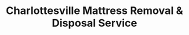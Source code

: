 ---
layout: location.njk
title: Charlottesville Mattress Removal & Disposal Service
description: Professional mattress removal in Charlottesville, VA. Next-day pickup  Licensed, insured, and eco-friendly serving UVA students, faculty, and residents.
permalink: /mattress-removal/virginia/charlottesville/
city: Charlottesville
state: Virginia
stateSlug: virginia
coordinates:
  lat: 38.0293
  lng: -78.4767
pricing:
  startingPrice: 125
  single: 125
  queen: 125
  king: 135
  boxSpring: 30
neighborhoods:
  - name: "Downtown Charlottesville"
    zipCodes: ["22902"]
  - name: "University Area"
    zipCodes: ["22903", "22904"]
  - name: "Belmont-Carlton"
    zipCodes: ["22902"]
  - name: "Fifeville"
    zipCodes: ["22902"]
  - name: "Rose Hill"
    zipCodes: ["22903"]
  - name: "Barracks Road"
    zipCodes: ["22901"]
  - name: "Preston Avenue"
    zipCodes: ["22903"]
  - name: "Greenbrier"
    zipCodes: ["22901"]
  - name: "Fry's Spring"
    zipCodes: ["22903"]
  - name: "Ridge Street"
    zipCodes: ["22902"]
  - name: "Venable"
    zipCodes: ["22902"]
  - name: "Locust Grove"
    zipCodes: ["22905"]
  - name: "Rio Road"
    zipCodes: ["22901"]
  - name: "Rugby Road"
    zipCodes: ["22903"]
  - name: "JPA (Jefferson Park Avenue)"
    zipCodes: ["22903"]
zipCodes: 
  - "22901"
  - "22902"
  - "22903"
  - "22904"
  - "22905"
recyclingPartners:
  - "Rivanna Solid Waste Authority"
  - "Charlottesville Public Works"
  - "Albemarle County Landfill"
  - "Virginia Department of Environmental Quality"
localRegulations: "Charlottesville residents must coordinate with city sanitation services handling the university community's unique needs through designated collection schedules requiring advance coordination for bulk items, with municipal waste management creating scheduling challenges for University of Virginia students managing semester transitions, faculty relocations, and families throughout Thomas Jefferson's historic city. The Rivanna Solid Waste Authority operations under Virginia DEQ solid waste management regulations require advance coordination for bulky items like mattresses, with residents responsible for transportation to facility locations and compliance with state permit requirements that complicate disposal for UVA students during move-in/move-out periods, faculty managing academic schedules, and professionals throughout the metropolitan area's 160,000+ combined population. Municipal sanitation division processes academic year waste cycles with specific collection protocols requiring residents to navigate scheduled pickup timing, facility transportation, and permit compliance that burden busy residents throughout Virginia's premier university city. Our streamlined mattress removal service eliminates these Charlottesville municipal coordination requirements entirely - no advance scheduling hassles, no facility transportation demands, no permit navigation, and no academic calendar timing restrictions. We provide convenient online booking with flexible pickup timing that accommodates University of Virginia academic schedules, faculty housing needs, student apartment transitions, and the demanding lifestyle of Thomas Jefferson's university city."
nearbyCities:
  - name: "Richmond"
    distance: "70 miles"
    isSuburb: false
  - name: "Norfolk"
    distance: "120 miles"
    isSuburb: false
  - name: "Virginia Beach"
    distance: "130 miles"
    isSuburb: false
  - name: "Roanoke"
    distance: "85 miles"
    isSuburb: false
reviews:
  count: 21
  featured:
    - reviewer: "UVA_Student_Sarah"
      rating: 5
      text: "Moving out of my apartment on Rugby Road at semester end - these guys came same week I called. Perfect timing for college schedule and way cheaper than renting a truck!"
      neighborhood: "Rugby Road"
    - reviewer: "Professor_Mike"
      rating: 5
      text: "Faculty housing transition required quick furniture removal. They coordinated perfectly around my summer teaching schedule. Professional service that understands academic timelines."
      neighborhood: "University Area"  
    - reviewer: "DowntownResident"
      rating: 4
      text: "Called Tuesday, picked up Thursday. Fair price, showed up when promised."
      neighborhood: "Downtown Charlottesville"
    - reviewer: "BelmontFamily"
      rating: 5
      text: "Historic Belmont neighborhood means narrow streets and tight parking. They handled our Victorian home's steep stairs and tricky access perfectly. Much easier than dealing with the city pickup schedule."
      neighborhood: "Belmont-Carlton"
    - reviewer: "GradStudent_Alex"
      rating: 5
      text: "PhD life = constant moves between housing. Used them twice now for apartment transitions. They get college schedules and don't judge your broke grad student furniture situation!"
      neighborhood: "Preston Avenue"
    - reviewer: "BarracksRoadMom"
      rating: 5
      text: "Three kids heading off to college meant clearing out bedrooms. They picked up 2 twin mattresses and a queen while I was at UVA Parents Weekend. Seamless process."
      neighborhood: "Barracks Road"
faqs:
  - question: "Do you serve University of Virginia students and faculty?"
    answer: "Yes, we provide convenient pickup throughout Charlottesville including UVA campus areas, eliminating Rivanna Solid Waste Authority coordination for busy students, faculty, and staff managing academic schedules."
  - question: "How quickly can you remove mattresses in Charlottesville?"
    answer: "Our next-day service accommodates UVA academic calendars, faculty schedules, and student housing transitions across all ZIP codes 22901-22905 throughout Thomas Jefferson's university city."
  - question: "Which Charlottesville neighborhoods do you serve?"
    answer: "Complete coverage from Downtown to University Area, Belmont to Barracks Road, serving UVA students, faculty, and residents across all Charlottesville neighborhoods including Rugby Road and Preston Avenue."
  - question: "What's included in Charlottesville mattress pickup?"
    answer: "Comprehensive service including pickup scheduling, professional loading, transportation, and responsible disposal for $125 per mattress. Box springs add $30 with transparent upfront pricing."
  - question: "How does your service help with Virginia's waste regulations?"
    answer: "We eliminate Rivanna Solid Waste Authority coordination, bypass municipal collection scheduling, and handle all Virginia DEQ compliance, allowing residents to focus on university life and academic pursuits."
  - question: "Can you coordinate with academic schedules and student moves?"
    answer: "Absolutely. We understand Charlottesville's unique university demands and coordinate with UVA semester transitions, faculty relocations, student apartment moves, and the demanding lifestyle of a premier university city."
  - question: "Are you licensed for Virginia operations?"
    answer: "We maintain complete Virginia state and local permits with comprehensive insurance, ensuring compliant disposal through established recycling partnerships that meet all state environmental requirements."
  - question: "What payment methods work for students and faculty?"
    answer: "All major credit cards, cash, and invoicing available for UVA students, faculty, staff, and residents throughout Charlottesville's diverse university community."
schema:
  "@type": "LocalBusiness"
  name: "A Bedder World Charlottesville"
  address:
    "@type": "PostalAddress"
    addressLocality: "Charlottesville"
    addressRegion: "VA"
    addressCountry: "US"
  geo:
    "@type": "GeoCoordinates" 
    latitude: 38.0293
    longitude: -78.4767
  telephone: "(720) 263-6094"
  priceRange: "$125-$180"
  aggregateRating:
    "@type": "AggregateRating"
    ratingValue: 4.9
    reviewCount: 21
pageContent:
  heroDescription: "Professional mattress removal serving Charlottesville's University of Virginia community. Our licensed, insured teams provide reliable next-day pickup from campus to downtown with transparent pricing and eco-friendly disposal designed for academic schedules."
  
  aboutService: "Our professional mattress removal service provides next-day pickup with transparent $125 pricing for Charlottesville's 46,000+ residents. With over 1 million mattresses recycled nationwide, we eliminate the hassle of coordinating with Rivanna Solid Waste Authority and navigating academic year waste cycles entirely. UVA students managing semester housing transitions, faculty handling sabbatical relocations, and families throughout the metropolitan area's 160,000+ population all benefit from our convenient doorstep service. Instead of coordinating advance scheduling around academic calendars or driving to waste authority facilities, our licensed teams handle everything in minutes. We understand Charlottesville's unique blend of university life, historic preservation, and academic excellence, which is why we've designed our service around the demanding schedules of Thomas Jefferson's university city - whether you're managing semester moves, faculty housing transitions, or family life in this premier academic community."

  serviceAreasIntro: "Our comprehensive pickup network spans Charlottesville's diverse landscape from UVA campus areas to historic downtown districts, supporting the city's role as Virginia's premier university community. Whether serving students on Rugby Road, faculty in Belmont, or families on Barracks Road, our operations accommodate the unique scheduling demands of America's most prestigious public university city."

  environmentalImpact: "Our responsible mattress recycling supports Charlottesville's environmental stewardship that complements the University of Virginia's sustainability initiatives and Thomas Jefferson's conservation legacy. Since establishing operations here, our processing of 735 mattresses has diverted 22,050 cubic feet of waste from regional systems while protecting the Rivanna River watersheds and the pristine Blue Ridge landscapes that define Virginia's academic heart. Our material recovery transforms steel components into construction applications, foam materials into educational facility improvements, and textile elements into specialized academic products through partnerships that honor UVA's environmental leadership. Recovery operations yield approximately 66 tons of steel processing, 30 tons of foam conversion, and 14 tons of textile utilization. Each Charlottesville mattress contributes to sustainable practices that complement the university's research mission and Virginia's environmental heritage, achieving 80% material recovery efficiency supporting responsible growth with ecological preservation throughout Jefferson's academic community."

  howItWorksScheduling: "Our flexible booking accommodates Charlottesville's academic schedules, UVA semester transitions, and faculty housing demands across all neighborhoods throughout Virginia's premier university city."

  howItWorksService: "Our experienced teams understand university community protocols, academic calendar requirements, and historic district preservation needs, delivering consistent professional standards throughout Charlottesville's diverse academic community."

  howItWorksDisposal: "Our collected mattresses integrate with specialized recycling networks using processing standards that support Virginia's environmental leadership and the University of Virginia's sustainability initiatives."

  sidebarStats:
    mattressesRemoved: "735"
---